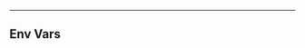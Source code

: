 <!-- Space: Projects -->
<!-- Parent: TerraformAwsAlb -->
<!-- Title: EnvVars TerraformAwsAlb -->
<!-- Label: TerraformAwsAlb -->
<!-- Label: Project -->
<!-- Label: EnvVars -->
<!-- Include: disclaimer.md -->
<!-- Include: ac:toc -->

---

## Env Vars
